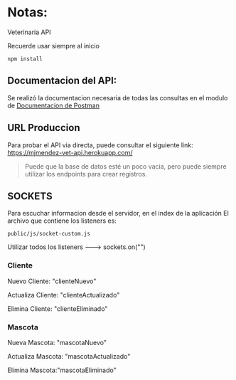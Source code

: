# Notas:

Veterinaria API

Recuerde usar siempre al inicio

```
npm install
```

## Documentacion del API:

Se realizó la documentacion necesaria de todas las consultas en el modulo de [Documentacion de Postman](https://documenter.getpostman.com/view/6496490/SzmYAMkL?version=latest#80f916d5-ce4e-4d3a-be63-848971a61953)

## URL Produccion

Para probar el API via directa, puede consultar el siguiente link:
https://mjmendez-vet-api.herokuapp.com/

> Puede que la base de datos esté un poco vacia, pero puede siempre utilizar los endpoints para crear registros.

## SOCKETS

Para escuchar informacion desde el servidor, en el index de la aplicación
El archivo que contiene los listeners es:

```
public/js/socket-custom.js
```

Utilizar todos los listeners
---> sockets.on("")

### Cliente

Nuevo Cliente: "clienteNuevo"

Actualiza Cliente: "clienteActualizado"

Elimina Cliente: "clienteEliminado"

### Mascota

Nueva Mascota: "mascotaNuevo"

Actualiza Mascota: "mascotaActualizado"

Elimina Mascota:"mascotaEliminado"
